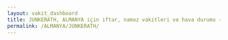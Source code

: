 ```yaml
---
layout: vakit_dashboard
title: JUNKERATH, ALMANYA için iftar, namaz vakitleri ve hava durumu - ilçe/eyalet seç
permalink: /ALMANYA/JUNKERATH/
---
```


<script type="text/javascript">
  var GLOBAL_COUNTRY = 'ALMANYA';
  var GLOBAL_CITY = 'JUNKERATH';
  var GLOBAL_STATE = '';
  var lat = 72;
  var lon = 21;
</script>
